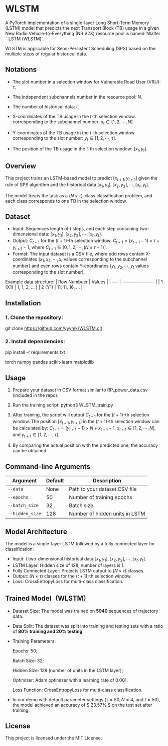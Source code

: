 # WLSTM
A PyTorch implementation of a single-layer Long Short-Term Memory (LSTM) model that predicts the next Transport Block (TB) usage in a given New Radio Vehicle-to-Everything (NR V2X) resource pool is named 'Walter - LSTM (WLSTM)'. 

WLSTM is applicable for Semi-Persistent Scheduling (SPS) based on the multiple steps of  regular historical data.

## Notations

- The slot number in a selection window for Vulnerable Road User (VRU): $\tau$.


- The independent subchannels number in the resource pool: $N$.


- The number of historical data: $t$.


- X-coordinates of the TB usage in the $t$-th selection window corresponding to the subchannel number: $x_t\in[1,2,\cdots,N]$.


- Y-coordinates of the TB usage in the $t$-th selection window corresponding to the  slot number: $y_t\in[1,2,\cdots,\tau]$.


- The position of the TB usage in the $t$-th selection window: $[x_{t}, y_{t}]$.
## Overview
This project trains an LSTM-based model to predict $[x_{t+1}, y_{t+1}]$ given the rule of SPS algorithm and the historical data $[x_{1}, y_{1}],[x_{2}, y_{2}],\cdots,[x_{t}, y_{t}]$. 

The model treats the task as a $(N\times\tau)$-class classification problem, and each class corresponds to one TB in the selection window. 

## Dataset

- Input: Sequences length of $t$ steps, and each step containing two-dimensional data: $[x_{1}, y_{1}],[x_{2}, y_{2}],\cdots,[x_{t}, y_{t}]$.
- Output: $C_{t+1}$ for the $(t+1)$-th selection window: $C_{t+1}=(x_{t+1}-1)\times \tau+y_{t+1}-1$, where $C_{t+1}\in[0,1,2,\cdots,(N\times\tau-1)]$.
- Format: The input dataset is a CSV file, where odd rows contain X-coordinates ($x_1, x_2,\cdots,x_t$ values corresponding to the subchannel number) and even rows contain Y-coordinates ($y_1,y_2,\cdots,y_t$ values corresponding to the  slot number).
  
Example data structure:
| Row Numbuer | Values           |
| --- | ---------------- |
| 1 (X1)  | 1, 1, 3, ...      |
| 2 (Y1)  | 11, 11, 16, ...   |

## Installation

### 1. Clone the repository:
git clone https://github.com/yyymk/WLSTM.git

### 2. Install dependencies:
pip install -r requirements.txt

torch
numpy
pandas
scikit-learn
matplotlib

## Usage
1. Prepare your dataset in CSV format similar to RP_power_data.csv (included in the repo).
2. Run the training script:
   python3 WLSTM_train.py
3. After training, the script will output $C_{t+1}$ for the $(t+1)$-th selection window. The position $[x_{t+1}, y_{t+1}]$ in the $(t+1)$-th selection window can be calculated by: $C_{t+1}=(y_{t+1}-1)\times N+x_{t+1}-1$, $x_{t+1}\in[1,2,\cdots,N]$, and $y_{t+1}\in[1,2,\cdots,\tau]$.

4. By comparing the actual position with the predicted one, the accuracy can be obtained.

## Command-line Arguments
| Argument        | Default | Description                    |
| --------------- | ------- | ------------------------------ |
| `--data`        | None    | Path to your dataset CSV file  |
| `--epochs`      | 50      | Number of training epochs      |
| `--batch_size`  | 32      | Batch size                     |
| `--hidden_size` | 128     | Number of hidden units in LSTM |

## Model Architecture
The model is a single-layer LSTM followed by a fully connected layer for classification:

- Input: $t$ two-dimensional historical data $[x_{1}, y_{1}],[x_{2}, y_{2}],\cdots,[x_{t}, y_{t}]$.
- LSTM Layer: Hidden size of $128$, number of layers is $1$.
- Fully Connected Layer: Projects LSTM output to $(N\times\tau)$ classes.
- Output: $(N\times\tau)$ classes for the $(t+1)$-th selection window.
- Loss: CrossEntropyLoss for multi-class classification.

## Trained Model（WLSTM）
- Dataset Size: The model was trained on **5940** sequences of trajectory data.
- Data Split: The dataset was split into training and testing sets with a ratio of **80% training and 20% testing**.
- Training Parameters:

    Epochs: $50$;

    Batch Size: $32$;

    Hidden Size: $128$ (number of units in the LSTM layer);

    Optimizer: Adam optimizer with a learning rate of $0.001$.

    Loss Function: CrossEntropyLoss for multi-class classification.

- In our demo with default parameter settings ($\tau=50, N=4$, and $t=50$), the model achieved an accuracy of $ 23.57% $ on the test set after training.

## License
This project is licensed under the MIT License.
